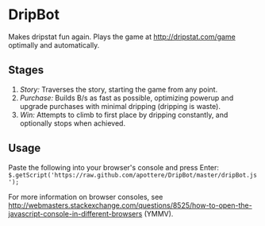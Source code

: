 DripBot
=======

Makes dripstat fun again.  Plays the game at <http://dripstat.com/game> optimally and automatically.

Stages
------

1. *Story:* Traverses the story, starting the game from any point.
2. *Purchase:* Builds B/s as fast as possible, optimizing powerup and upgrade purchases with minimal dripping (dripping is waste).
3. *Win:* Attempts to climb to first place by dripping constantly, and optionally stops when achieved.


Usage
-----
Paste the following into your browser's console and press Enter: `$.getScript('https://raw.github.com/apottere/DripBot/master/dripBot.js');`

For more information on browser consoles, see <http://webmasters.stackexchange.com/questions/8525/how-to-open-the-javascript-console-in-different-browsers> (YMMV).

